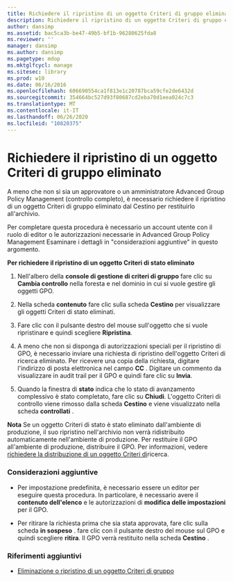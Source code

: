 ```yaml
---
title: Richiedere il ripristino di un oggetto Criteri di gruppo eliminato
description: Richiedere il ripristino di un oggetto Criteri di gruppo eliminato
author: dansimp
ms.assetid: bac5ca3b-be47-49b5-bf1b-96280625fda8
ms.reviewer: ''
manager: dansimp
ms.author: dansimp
ms.pagetype: mdop
ms.mktglfcycl: manage
ms.sitesec: library
ms.prod: w10
ms.date: 06/16/2016
ms.openlocfilehash: 606690554ca1f813e1c20787bca59cfe2de6432d
ms.sourcegitcommit: 354664bc527d93f80687cd2eba70d1eea024c7c3
ms.translationtype: MT
ms.contentlocale: it-IT
ms.lasthandoff: 06/26/2020
ms.locfileid: "10820375"
---
```

# Richiedere il ripristino di un oggetto Criteri di gruppo eliminato


A meno che non si sia un approvatore o un amministratore Advanced Group Policy Management (controllo completo), è necessario richiedere il ripristino di un oggetto Criteri di gruppo eliminato dal Cestino per restituirlo all'archivio.

Per completare questa procedura è necessario un account utente con il ruolo di editor o le autorizzazioni necessarie in Advanced Group Policy Management Esaminare i dettagli in "considerazioni aggiuntive" in questo argomento.

**Per richiedere il ripristino di un oggetto Criteri di stato eliminato**

1.  Nell'albero della **console di gestione di criteri di gruppo** fare clic su **Cambia controllo** nella foresta e nel dominio in cui si vuole gestire gli oggetti GPO.

2.  Nella scheda **contenuto** fare clic sulla scheda **Cestino** per visualizzare gli oggetti Criteri di stato eliminati.

3.  Fare clic con il pulsante destro del mouse sull'oggetto che si vuole ripristinare e quindi scegliere **Ripristina**.

4.  A meno che non si disponga di autorizzazioni speciali per il ripristino di GPO, è necessario inviare una richiesta di ripristino dell'oggetto Criteri di ricerca eliminato. Per ricevere una copia della richiesta, digitare l'indirizzo di posta elettronica nel campo **CC** . Digitare un commento da visualizzare in audit trail per il GPO e quindi fare clic su **Invia**.

5.  Quando la finestra di **stato** indica che lo stato di avanzamento complessivo è stato completato, fare clic su **Chiudi**. L'oggetto Criteri di controllo viene rimosso dalla scheda **Cestino** e viene visualizzato nella scheda **controllati** .

**Nota**  Se un oggetto Criteri di stato è stato eliminato dall'ambiente di produzione, il suo ripristino nell'archivio non verrà ridistribuito automaticamente nell'ambiente di produzione. Per restituire il GPO all'ambiente di produzione, distribuire il GPO. Per informazioni, vedere [richiedere la distribuzione di un oggetto Criteri di](request-deployment-of-a-gpo-agpm40.md)ricerca.

 

### Considerazioni aggiuntive

-   Per impostazione predefinita, è necessario essere un editor per eseguire questa procedura. In particolare, è necessario avere il **contenuto dell'elenco** e le autorizzazioni di **modifica delle impostazioni** per il GPO.

-   Per ritirare la richiesta prima che sia stata approvata, fare clic sulla scheda **in sospeso** . fare clic con il pulsante destro del mouse sul GPO e quindi scegliere **ritira**. Il GPO verrà restituito nella scheda **Cestino** .

### Riferimenti aggiuntivi

-   [Eliminazione o ripristino di un oggetto Criteri di gruppo](deleting-or-restoring-a-gpo-agpm40.md)

 

 





